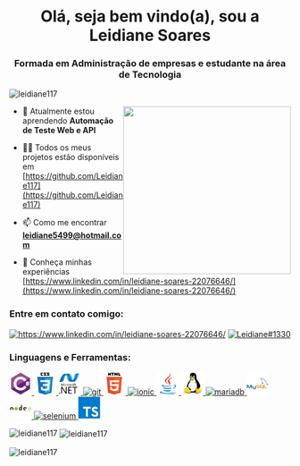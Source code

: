 

<h1 align="center">Olá, seja bem vindo(a), sou a Leidiane Soares</h1>
<h3 align="center">Formada em Administração de empresas e estudante na área de Tecnologia</h3>

<p align="left"> <img src="https://komarev.com/ghpvc/?username=leidiane117&label=Profile%20views&color=0e75b6&style=flat" alt="leidiane117" /> </p>

<img align="right" src="https://media4.giphy.com/media/4GaHBQh3f4jBEpbQvP/giphy.gif?cid=ecf05e47ixhp1cmnmkhu272fb10ou7skn6qoz1j0xzl4a3b7&rid=giphy.gif" width="300" height="300"/>

- 🌱 Atualmente estou aprendendo **Automação de Teste Web e API**

- 👨‍💻 Todos os meus projetos estão disponíveis em [https://github.com/Leidiane117](https://github.com/Leidiane117)

- 📫 Como me encontrar **leidiane5499@hotmail.com**

- 📄 Conheça minhas experiências [https://www.linkedin.com/in/leidiane-soares-22076646/](https://www.linkedin.com/in/leidiane-soares-22076646/)

<h3 align="left">Entre em contato comigo:</h3>
<p align="left">
<a href="https://linkedin.com/in/https://www.linkedin.com/in/leidiane-soares-22076646/" target="blank"><img align="center" src="https://cdn.jsdelivr.net/npm/simple-icons@3.0.1/icons/linkedin.svg" alt="https://www.linkedin.com/in/leidiane-soares-22076646/" height="30" width="40" /></a>
<a href="https://discord.gg/Leidiane#1330" target="blank"><img align="center" src="https://cdn.jsdelivr.net/npm/simple-icons@3.0.1/icons/discord.svg" alt="Leidiane#1330" height="30" width="40" /></a>
</p>

<h3 align="left">Linguagens e Ferramentas:</h3>
<p align="left"> <a href="https://www.w3schools.com/cs/" target="_blank"> <img src="https://raw.githubusercontent.com/devicons/devicon/master/icons/csharp/csharp-original.svg" alt="csharp" width="40" height="40"/> </a> <a href="https://www.w3schools.com/css/" target="_blank"> <img src="https://raw.githubusercontent.com/devicons/devicon/master/icons/css3/css3-original-wordmark.svg" alt="css3" width="40" height="40"/> </a> <a href="https://dotnet.microsoft.com/" target="_blank"> <img src="https://raw.githubusercontent.com/devicons/devicon/master/icons/dot-net/dot-net-original-wordmark.svg" alt="dotnet" width="40" height="40"/> </a> <a href="https://git-scm.com/" target="_blank"> <img src="https://www.vectorlogo.zone/logos/git-scm/git-scm-icon.svg" alt="git" width="40" height="40"/> </a> <a href="https://www.w3.org/html/" target="_blank"> <img src="https://raw.githubusercontent.com/devicons/devicon/master/icons/html5/html5-original-wordmark.svg" alt="html5" width="40" height="40"/> </a> <a href="https://ionicframework.com" target="_blank"> <img src="https://upload.wikimedia.org/wikipedia/commons/d/d1/Ionic_Logo.svg" alt="ionic" width="40" height="40"/> </a> <a href="https://www.java.com" target="_blank"> <img src="https://raw.githubusercontent.com/devicons/devicon/master/icons/java/java-original.svg" alt="java" width="40" height="40"/> </a> <a href="https://www.linux.org/" target="_blank"> <img src="https://raw.githubusercontent.com/devicons/devicon/master/icons/linux/linux-original.svg" alt="linux" width="40" height="40"/> </a> <a href="https://mariadb.org/" target="_blank"> <img src="https://www.vectorlogo.zone/logos/mariadb/mariadb-icon.svg" alt="mariadb" width="40" height="40"/> </a> <a href="https://www.mysql.com/" target="_blank"> <img src="https://raw.githubusercontent.com/devicons/devicon/master/icons/mysql/mysql-original-wordmark.svg" alt="mysql" width="40" height="40"/> </a> <a href="https://nodejs.org" target="_blank"> <img src="https://raw.githubusercontent.com/devicons/devicon/master/icons/nodejs/nodejs-original-wordmark.svg" alt="nodejs" width="40" height="40"/> </a> <a href="https://www.selenium.dev" target="_blank"> <img src="https://raw.githubusercontent.com/detain/svg-logos/780f25886640cef088af994181646db2f6b1a3f8/svg/selenium-logo.svg" alt="selenium" width="40" height="40"/> </a> <a href="https://www.typescriptlang.org/" target="_blank"> <img src="https://raw.githubusercontent.com/devicons/devicon/master/icons/typescript/typescript-original.svg" alt="typescript" width="40" height="40"/> </a> </p>

<p><img align="left" src="https://github-readme-stats.vercel.app/api/top-langs?username=leidiane117&show_icons=true&locale=en&layout=compact" alt="leidiane117" /></p>

<p>&nbsp;<img align="center" src="https://github-readme-stats.vercel.app/api?username=leidiane117&show_icons=true&locale=en" alt="leidiane117" /></p>

<p><img align="center" src="https://github-readme-streak-stats.herokuapp.com/?user=leidiane117&" alt="leidiane117" /></p>


